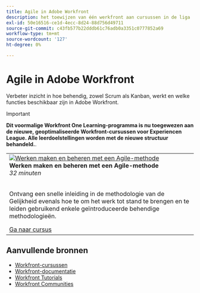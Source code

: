 ```yaml
---
title: Agile in Adobe Workfront
description: het toewijzen van één werkfront aan cursussen in de liga
exl-id: 50e16516-ce1d-4ecc-8d24-88d756d49711
source-git-commit: c43fb577b22dddb61c76adb0a3351c0777852a69
workflow-type: tm+mt
source-wordcount: '127'
ht-degree: 0%

---
```


# Agile in Adobe Workfront

Verbeter inzicht in hoe behendig, zowel Scrum als Kanban, werkt en welke functies beschikbaar zijn in Adobe Workfront.

>[!IMPORTANT]
>
>**Dit voormalige Workfront One Learning-programma is nu toegewezen aan de nieuwe, geoptimaliseerde Workfront-cursussen voor Experiencen League.  Alle leerdoelstellingen worden met de nieuwe structuur behandeld.**.

<table>
  <tr>
   <td>
      <a href="https://experienceleague.adobe.com/?recommended=Workfront-L-1-2022.1.agile">
      <img alt="Werken maken en beheren met een Agile-methode" src="https://cdn.experienceleague.adobe.com/thumb/create-and-manage-work-with-an-agile-methodology.png"/>
      </a>
      <div>
         <strong>Werken maken en beheren met een Agile-methode</strong></a>         
         <br/><em>32 minuten</em>
      </div>
      <p>
        <br/>
         Ontvang een snelle inleiding in de methodologie van de Gelijkheid evenals hoe te om het werk tot stand te brengen en te leiden gebruikend enkele geïntroduceerde behendige methodologieën.
      </p>
      <a  rel="noreferrer" target="_blank" href="https://experienceleague.adobe.com/?recommended=Workfront-L-1-2022.1.agile" class="spectrum-Button spectrum-Button--primary spectrum-Button--sizeM">
      <span class="spectrum-Button-label has-no-wrap has-text-weight-bold">Ga naar cursus</span>
      </a>
   </td>   
  </tr>
</table>

## Aanvullende bronnen

* [Workfront-cursussen](https://experienceleague.adobe.com/?lang=en&amp;Solution=Workfront#courses)
* [Workfront-documentatie](https://experienceleague.adobe.com/docs/workfront.html)
* [Workfront Tutorials](https://experienceleague.adobe.com/docs/workfront-learn/tutorials-workfront/home.html)
* [Workfront Communities](https://experienceleaguecommunities.adobe.com/t5/workfront/ct-p/workfront)
